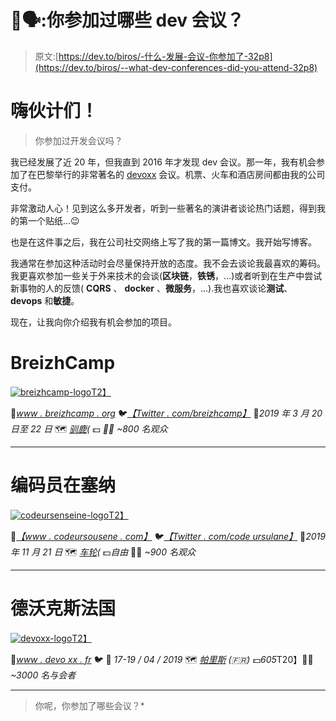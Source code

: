 # 📛🗣️:你参加过哪些 dev 会议？

> 原文:[https://dev.to/biros/-什么-发展-会议-你参加了-32p8](https://dev.to/biros/--what-dev-conferences-did-you-attend-32p8)

# [](#hi-guys)嗨伙计们！

> 你参加过开发会议吗？

我已经发展了近 20 年，但我直到 2016 年才发现 dev 会议。那一年，我有机会参加了在巴黎举行的非常著名的 [devoxx](https://www.devoxx.fr/) 会议。机票、火车和酒店房间都由我的公司支付。

非常激动人心！见到这么多开发者，听到一些著名的演讲者谈论热门话题，得到我的第一个贴纸...😉

也是在这件事之后，我在公司社交网络上写了我的第一篇博文。我开始写博客。

我通常在参加这种活动时会尽量保持开放的态度。我不会去谈论我最喜欢的筹码。我更喜欢参加一些关于外来技术的会谈(**区块链**，**铁锈**，...)或者听到在生产中尝试新事物的人的反馈( **CQRS** 、 **docker** 、**微服务**，...).我也喜欢谈论**测试**、 **devops** 和**敏捷**。

现在，让我向你介绍我有机会参加的项目。

# [](#breizhcamp)BreizhCamp

[![breizhcamp-logo](../Images/a9ddd0d0ba2c84b90b2d37dbfe795a46.png)T2】](https://res.cloudinary.com/practicaldev/image/fetch/s--D_lZs443--/c_limit%2Cf_auto%2Cfl_progressive%2Cq_auto%2Cw_880/https://www.billetweb.fr/files/page/thumb/breizhcamp-2019.png%3Fv%3D1550406210)

🔗*[www . breizhcamp . org](https://www.breizhcamp.org/)*
🐦*[【Twitter . com/breizhcamp】](https://twitter.com/breizhcamp)*
📆*2019 年 3 月 20 日至 22 日*
🗺 *[驯鹿](https://www.google.fr/maps/place/Rennes)(*
💵 *👩‍💻 *~800 名观众**

 ** * *

# [](#codeurs-en-seine)编码员在塞纳

[![codeursenseine-logo](../Images/b31af11217f868f394d9557b457b798c.png)T2】](https://res.cloudinary.com/practicaldev/image/fetch/s--lHtJHBAC--/c_limit%2Cf_auto%2Cfl_progressive%2Cq_auto%2Cw_880/https://www.codeursenseine.com/images/edition2018/social.jpg)

🔗*[【www . codeursousene . com】](https://www.codeursenseine.com)*
🐦*[【Twitter . com/code ursulane】](https://twitter.com/codeursenseine)*
📆*2019 年 11 月 21 日*
🗺 *[车轮](https://www.google.fr/maps/place/Rouen)(*
💵*自由*
👩‍💻 *~900 名观众*

* * *

# [](#devoxx-france)德沃克斯法国

[![devoxx-logo](../Images/cfe998f35cb4f5cfdcbad2b5a5ebd2e2.png)T2】](https://res.cloudinary.com/practicaldev/image/fetch/s--CzoVYAGB--/c_limit%2Cf_auto%2Cfl_progressive%2Cq_auto%2Cw_880/https://blog.clever-age.com/wp-content/uploads/sites/2/2016/06/devoxx.png)

🔗*[www . devo xx . fr](https://www.devoxx.fr/)*
🐦
📆 *17-19 / 04 / 2019*
🗺️ *[帕里斯](https://www.google.fr/maps/place/Paris) (🇫🇷)*
💵*605*T20】👩‍💻 *~3000 名与会者*

* * *

> 你呢，你参加了哪些会议？*